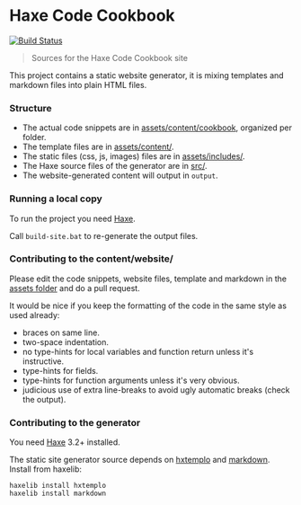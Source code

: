 # Haxe Code Cookbook

[![Build Status](https://travis-ci.org/HaxeFoundation/code-cookbook.svg?branch=master)](https://travis-ci.org/HaxeFoundation/code-cookbook)

> Sources for the Haxe Code Cookbook site

This project contains a static website generator, it is mixing templates and markdown files into plain HTML files.

### Structure

 * The actual code snippets are in [assets/content/cookbook](assets/content/cookbook), organized per folder.
 * The template files are in [assets/content/](assets/content).
 * The static files (css, js, images) files are in [assets/includes/](assets/includes).
 * The Haxe source files of the generator are in [src/](src).
 * The website-generated content will output in `output`.

### Running a local copy

To run the project you need [Haxe](http://haxe.org).

Call `build-site.bat` to re-generate the output files.

### Contributing to the content/website/

Please edit the code snippets, website files, template and markdown in the [assets folder](assets/content/cookbook) and do a pull request.

It would be nice if you keep the formatting of the code in the same style as used already:

* braces on same line.
* two-space indentation.
* no type-hints for local variables and function return unless it's instructive.
* type-hints for fields.
* type-hints for function arguments unless it's very obvious.
* judicious use of extra line-breaks to avoid ugly automatic breaks (check the output).

### Contributing to the generator

You need [Haxe](http://haxe.org) 3.2+ installed.

The static site generator source depends on [hxtemplo](http://lib.haxe.org/p/hxtemplo) and [markdown](http://lib.haxe.org/p/markdown). Install from haxelib:
```
haxelib install hxtemplo
haxelib install markdown
```
